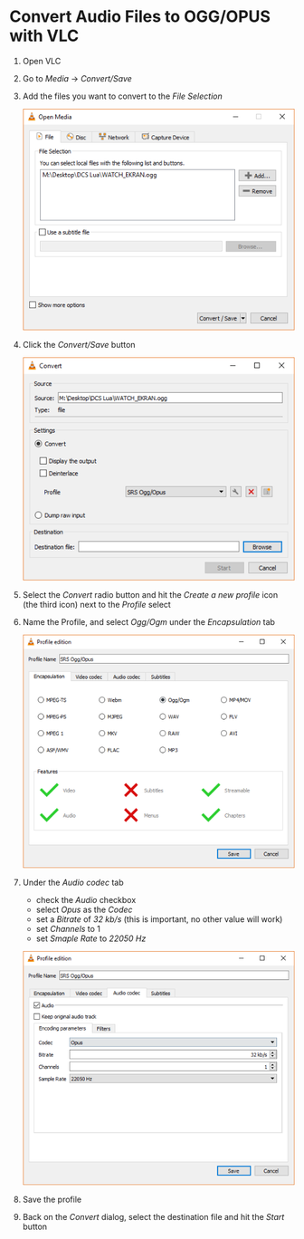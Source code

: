 # Convert Audio Files to OGG/OPUS with VLC

1. Open VLC
2. Go to _Media_ -> _Convert/Save_
3. Add the files you want to convert to the _File Selection_
    
    ![](vlc1.png)

4. Click the _Convert/Save_ button

    ![](vlc2.png)
    
5. Select the _Convert_ radio button and hit the _Create a new profile_ icon (the third icon) next to the _Profile_ select
6. Name the Profile, and select _Ogg/Ogm_ under the _Encapsulation_ tab    

    ![](vlc3.png)
    
7. Under the _Audio codec_ tab

    - check the _Audio_ checkbox
    - select _Opus_ as the _Codec_
    - set a _Bitrate_ of _32 kb/s_ (this is important, no other value will work)
    - set _Channels_ to 1
    - set _Smaple Rate_ to _22050 Hz_   
    
    ![](vlc4.png)

8. Save the profile
9. Back on the _Convert_ dialog, select the destination file and hit the _Start_ button

